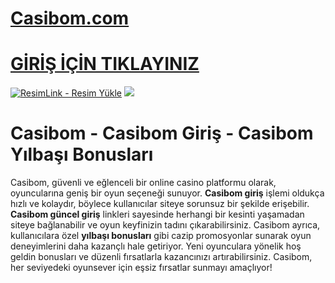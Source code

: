 #  <a href="https://casíbom768.com/">Casibom.com</a>

#  <a href="https://casíbom768.com/">GİRİŞ İÇİN TIKLAYINIZ</a>

<meta charset="UTF-8">
    <meta name="viewport" content="width=device-width, initial-scale=1.0">
</head>
<body>

<a href="https://casíbom768.com/" title="ResimLink - Resim Yükle"><img src="https://r.resimlink.com/o_V7IJr.jpg" title="ResimLink - Resim Yükle" alt="ResimLink - Resim Yükle"></a>
<a href="https://casíbom768.com/">
    <img src="https://r.resimlink.com/o_V7IJr.jpg" />
</a>
</a>
# Casibom - Casibom Giriş - Casibom Yılbaşı Bonusları

Casibom, güvenli ve eğlenceli bir online casino platformu olarak, oyuncularına geniş bir oyun seçeneği sunuyor. **Casibom giriş** işlemi oldukça hızlı ve kolaydır, böylece kullanıcılar siteye sorunsuz bir şekilde erişebilir. **Casibom güncel giriş** linkleri sayesinde herhangi bir kesinti yaşamadan siteye bağlanabilir ve oyun keyfinizin tadını çıkarabilirsiniz. Casibom ayrıca, kullanıcılara özel **yılbaşı bonusları** gibi cazip promosyonlar sunarak oyun deneyimlerini daha kazançlı hale getiriyor. Yeni oyunculara yönelik hoş geldin bonusları ve düzenli fırsatlarla kazancınızı artırabilirsiniz. Casibom, her seviyedeki oyunsever için eşsiz fırsatlar sunmayı amaçlıyor!
